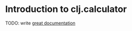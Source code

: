 # Introduction to clj.calculator

TODO: write [great documentation](http://jacobian.org/writing/what-to-write/)
